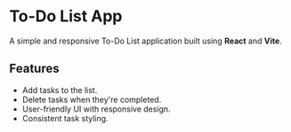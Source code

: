 # To-Do List App

A simple and responsive To-Do List application built using **React** and **Vite**.

## Features

- Add tasks to the list.
- Delete tasks when they're completed.
- User-friendly UI with responsive design.
- Consistent task styling.
